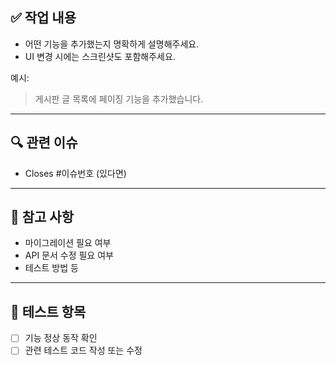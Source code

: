 ## ✅ 작업 내용

- 어떤 기능을 추가했는지 명확하게 설명해주세요.
- UI 변경 시에는 스크린샷도 포함해주세요.

예시:
> 게시판 글 목록에 페이징 기능을 추가했습니다.

---

## 🔍 관련 이슈

- Closes #이슈번호 (있다면)

---

## 📎 참고 사항

- 마이그레이션 필요 여부
- API 문서 수정 필요 여부
- 테스트 방법 등

---

## 🧪 테스트 항목

- [ ] 기능 정상 동작 확인
- [ ] 관련 테스트 코드 작성 또는 수정